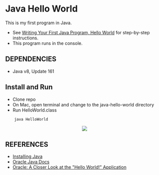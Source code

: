 # Java Hello World

This is my first program in Java.
- See [Writing Your First Java Program, Hello World](java/java-hello-world.md) for step-by-step instructions.
- This program runs in the console.

## DEPENDENCIES

- Java v8, Update 161

## Install and Run

- Clone repo
- On Mac, open terminal and change to the java-hello-world directory
- Run HelloWorld.class

```java
    java HelloWorld
```
<p align="center">
  <img src="images/TIL.png">
</p>

## REFERENCES

- [Installing Java](https://java.com/en/download/help/index_installing.xml)
- [Oracle Java Docs](https://java.com/en/download/faq/java_mac.xml) 
- [Oracle: A Closer Look at the "Hello World!" Application](https://docs.oracle.com/javase/tutorial/getStarted/application/index.html)